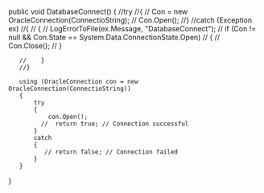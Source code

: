    public void DatabaseConnect()
   {
       //try
       //{
       //    Con = new OracleConnection(ConnectioString);
       //    Con.Open();
       //}
       //catch (Exception ex)
       //{
       //    {
       //        LogErrorToFile(ex.Message, "DatabaseConnect");
       //        if (Con != null && Con.State == System.Data.ConnectionState.Open)
       //        {
       //            Con.Close();
       //        }

             
       //    }
       //}

       using (OracleConnection con = new OracleConnection(ConnectioString))
       {
           try
           {
               con.Open();
             //  return true; // Connection successful
           }
           catch
           {
              // return false; // Connection failed
           }
       }

   }
